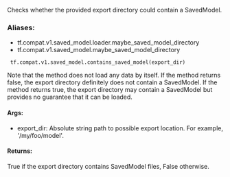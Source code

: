 Checks whether the provided export directory could contain a SavedModel.
### Aliases:
- tf.compat.v1.saved_model.loader.maybe_saved_model_directory
- tf.compat.v1.saved_model.maybe_saved_model_directory

```
 tf.compat.v1.saved_model.contains_saved_model(export_dir)
```
Note that the method does not load any data by itself. If the method returns false, the export directory definitely does not contain a SavedModel. If the method returns true, the export directory may contain a SavedModel but provides no guarantee that it can be loaded.
#### Args:
- export_dir: Absolute string path to possible export location. For example, '/my/foo/model'.
#### Returns:
True if the export directory contains SavedModel files, False otherwise.
